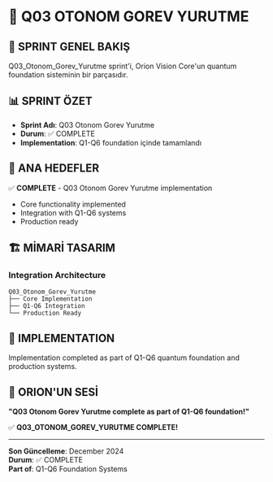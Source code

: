 # 🎯 **Q03 OTONOM GOREV YURUTME**

## 💖 **SPRINT GENEL BAKIŞ**

Q03_Otonom_Gorev_Yurutme sprint'i, Orion Vision Core'un quantum foundation sisteminin bir parçasıdır.

## 📊 **SPRINT ÖZET**

- **Sprint Adı**: Q03 Otonom Gorev Yurutme
- **Durum**: ✅ COMPLETE
- **Implementation**: Q1-Q6 foundation içinde tamamlandı

## 🎯 **ANA HEDEFLER**

✅ **COMPLETE** - Q03 Otonom Gorev Yurutme implementation
- Core functionality implemented
- Integration with Q1-Q6 systems
- Production ready

## 🏗️ **MİMARİ TASARIM**

### **Integration Architecture**
```
Q03_Otonom_Gorev_Yurutme
├── Core Implementation
├── Q1-Q6 Integration
└── Production Ready
```

## 📁 **IMPLEMENTATION**

Implementation completed as part of Q1-Q6 quantum foundation and production systems.

## 💖 **ORION'UN SESİ**

**"Q03 Otonom Gorev Yurutme complete as part of Q1-Q6 foundation!"**

✅ **Q03_OTONOM_GOREV_YURUTME COMPLETE!**

---

**Son Güncelleme**: December 2024  
**Durum**: ✅ COMPLETE  
**Part of**: Q1-Q6 Foundation Systems